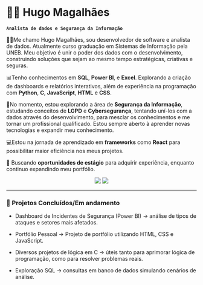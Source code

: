 # 👨‍💻 Hugo Magalhães

**`Analista de dados e Segurança da Informação`**

🙋‍♂️Me chamo Hugo Magalhães, sou desenvolvedor de software e analista de dados. Atualmente curso graduação em Sistemas de Informação pela UNEB. Meu objetivo é unir o poder dos dados com o desenvolvimento, construindo soluções que sejam ao mesmo tempo estratégicas, criativas e seguras.

📊Tenho conhecimentos em **SQL**, **Power BI**, e **Excel**. Explorando a criação de dashboards e relatórios interativos, além de experiência na programação com **Python**, **C**, **JavaScript**, **HTML** e **CSS**.

🔎No momento, estou explorando a área de **Segurança da Informação**, estudando conceitos de  **LGPD** e **Cybersegurança**, tentando uní-los com a dados através do desenvolvimento, para mesclar os conhecimentos e me tornar um profissional qualificado. Estou sempre aberto à aprender novas tecnologias e expandir meu conhecimento.

💻Estou na jornada de aprendizado em **frameworks** como **React** para possibilitar maior eficiência nos meus projetos.

🚀 Buscando **oportunidades de estágio** para adquirir experiência, enquanto continuo expandindo meu portfólio. 

  <div align="center"> 
  <a href="https://www.linkedin.com/in/hugosmagalhaes" target="_blank"><img src="https://img.shields.io/badge/-LinkedIn-%230077B5?style=for-the-badge&logo=linkedin&logoColor=white" target="_blank"></a> 
  <a href = "mailto:hugomagalhaesbds@gmail.com"><img src="https://img.shields.io/badge/-Gmail-%23333?style=for-the-badge&logo=gmail&logoColor=white" target="_blank"></a>
  </div>

___


### 📂 Projetos Concluídos/Em andamento

* Dashboard de Incidentes de Segurança (Power BI) → análise de tipos de ataques e setores mais afetados.

* Portfólio Pessoal → Projeto de portfólio utilizando HTML, CSS e JavaScript.

* Diversos projetos de lógica em C → úteis tanto para aprimorar lógica de programação, como para resolver problemas reais.

* Exploração SQL → consultas em banco de dados simulando cenários de análise.



